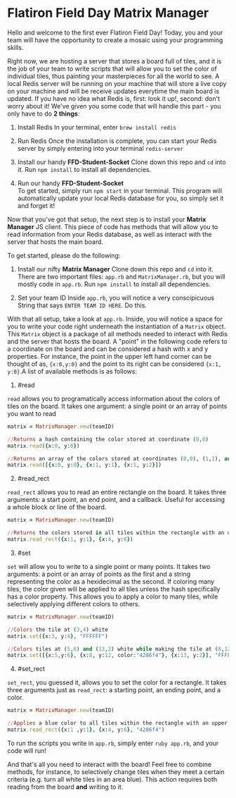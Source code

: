 # Flatiron Field Day Matrix Manager

Hello and welcome to the first ever Flatiron Field Day! Today, you and your team will have the opportunity to create a mosaic using your programming skills. 

Right now, we are hosting a server that stores a board full of tiles, and it is the job of your team to write scripts that will allow you to set the color of individual tiles, thus painting your masterpieces for all the world to see. A local Redis server will be running on your machine that will store a live copy on your machine and will be receive updates everytime the main board is updated. If you have no idea what Redis is, first: look it up!, second: don't worry about it! We've given you some code that will handle this part - you only have to do **2 things**:

1. Install Redis
In your terminal, enter `brew install redis`

2. Run Redis
Once the installation is complete, you can start your Redis server by simply entering into your terminal `redis-server`

3. Install our handy **FFD-Student-Socket**
Clone down this repo and `cd` into it. Run `npm install` to install all dependencies.

4. Run our handy **FFD-Student-Socket**  
To get started, simply run `npm start` in your terminal. This program will automatically update your local Redis database for you, so simply set it and forget it!


Now that you've got that setup, the next step is to install your **Matrix Manager** JS client. This piece of code has methods that will allow you to read information from your Redis database, as well as interact with the server that hosts the main board. 

To get started, please do the following:

1. Install our nifty **Matrix Manager**
Clone down this repo and `cd` into it. There are two important files: `app.rb` and `MatrixManager.rb`, but you will mostly code in `app.rb`. Run `npm install` to install all dependencies. 

2. Set your team ID
Inside `app.rb`, you will notice a very conscipicuous String that says `ENTER TEAM ID HERE`. Do this.


With that all setup, take a look at `app.rb`. Inside, you will notice a space for you to write your code right underneath the instantiation of a `Matrix` object. This `Matrix` object is a package of all methods needed to interact with Redis and the server that hosts the board. A "point" in the following code refers to a coordinate on the board and can be considered a hash with x and y properties. For instance, the point in the upper left hand corner can be thought of as, `{x:0,y:0}` and the point to its right can be considered `{x:1, y:0}`.A list of available methods is as follows:

1. #read

`read` allows you to programatically access information about the colors of tiles on the board. It takes one argument: a single point or an array of points you want to read

```ruby
matrix = MatrixManager.new(teamID)

//Returns a hash containing the color stored at coordinate (0,0)
matrix.read({x:0, y:0})

//Returns an array of the colors stored at coordinates (0,0), (1,1), and (1,2)
matrix.read([{x:0, y:0}, {x:1, y:1}, {x:1, y:2}])
```

2. #read_rect

`read_rect` allows you to read an entire rectangle on the board. It takes three arguments: a start point, an end point, and a callback. Useful for accessing a whole block or line of the board.

```ruby
matrix = MatrixManager.new(teamID)

//Returns the colors stored in all tiles within the rectangle with an upper left corner at (1,1) and a lower right corner at (4,6)
matrix.read_rect({x:1, y:1}, {x:4, y:6})
```

3. #set

`set` will allow you to write to a single point or many points. It takes two arguments: a point or an array of points as the first and a string representing the color as a hexidecimal as the second. If coloring many tiles, the color given will be applied to all tiles unless the hash specifically has a color property. This allows you to apply a color to many tiles, while selectively applying different colors to others.

```ruby
matrix = MatrixManager.new(teamID)

//Colors the tile at (3,4) white
matrix.set({x:3, y:4}, "FFFFFF")

//Colors tiles at (5,6) and (13,2) white while making the tile at (8,12) blue.
matrix.set([{x:5,y:6}, {x:8, y:12, color:"4286f4"}, {x:13, y:2}], "FFFFFF")

```

4. #set_rect

`set_rect`, you guessed it, allows you to set the color for a rectangle. It takes three arguments just as `read_rect`: a starting point, an ending point, and a color.

```ruby
matrix = MatrixManager.new(teamID)

//Applies a blue color to all tiles within the rectangle with an upper left corner at (1,1) and a lower right corner at (4,6)
matrix.read_rect({x:1 ,y:1}, {x:4, y:6}, "4286f4")

```

To run the scripts you write in `app.rb`, simply enter `ruby app.rb`, and your code will run!

And that's all you need to interact with the board! Feel free to combine methods, for instance, to selectively change tiles when they meet a certain criteria (e.g. turn all white tiles in an area blue). This action requires both reading from the board **and** writing to it. 